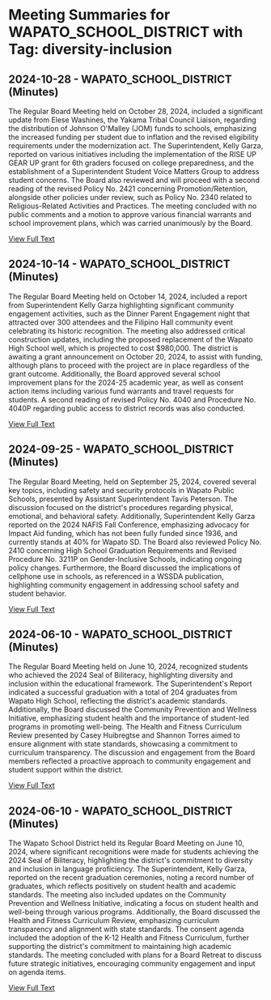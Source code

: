 # Meeting Summaries for WAPATO_SCHOOL_DISTRICT with Tag: diversity-inclusion

## 2024-10-28 - WAPATO_SCHOOL_DISTRICT (Minutes)

The Regular Board Meeting held on October 28, 2024, included a significant update from Elese Washines, the Yakama Tribal Council Liaison, regarding the distribution of Johnson O'Malley (JOM) funds to schools, emphasizing the increased funding per student due to inflation and the revised eligibility requirements under the modernization act. The Superintendent, Kelly Garza, reported on various initiatives including the implementation of the RISE UP GEAR UP grant for 6th graders focused on college preparedness, and the establishment of a Superintendent Student Voice Matters Group to address student concerns. The Board also reviewed and will proceed with a second reading of the revised Policy No. 2421 concerning Promotion/Retention, alongside other policies under review, such as Policy No. 2340 related to Religious-Related Activities and Practices. The meeting concluded with no public comments and a motion to approve various financial warrants and school improvement plans, which was carried unanimously by the Board.

[View Full Text](https://raw.githubusercontent.com/VoronoiPerspectives/WashingtonStateSchoolBoardExplorer/refs/heads/main/data/countries/usa/states/wa/counties/yakima/school_boards/wapato_school_district/2024/2024-10-28-octregularmeeting-minutes.txt)

## 2024-10-14 - WAPATO_SCHOOL_DISTRICT (Minutes)

The Regular Board Meeting held on October 14, 2024, included a report from Superintendent Kelly Garza highlighting significant community engagement activities, such as the Dinner Parent Engagement night that attracted over 300 attendees and the Filipino Hall community event celebrating its historic recognition. The meeting also addressed critical construction updates, including the proposed replacement of the Wapato High School well, which is projected to cost $980,000. The district is awaiting a grant announcement on October 20, 2024, to assist with funding, although plans to proceed with the project are in place regardless of the grant outcome. Additionally, the Board approved several school improvement plans for the 2024-25 academic year, as well as consent action items including various fund warrants and travel requests for students. A second reading of revised Policy No. 4040 and Procedure No. 4040P regarding public access to district records was also conducted.

[View Full Text](https://raw.githubusercontent.com/VoronoiPerspectives/WashingtonStateSchoolBoardExplorer/refs/heads/main/data/countries/usa/states/wa/counties/yakima/school_boards/wapato_school_district/2024/2024-10-14-minutes.txt)

## 2024-09-25 - WAPATO_SCHOOL_DISTRICT (Minutes)

The Regular Board Meeting, held on September 25, 2024, covered several key topics, including safety and security protocols in Wapato Public Schools, presented by Assistant Superintendent Tavis Peterson. The discussion focused on the district's procedures regarding physical, emotional, and behavioral safety. Additionally, Superintendent Kelly Garza reported on the 2024 NAFIS Fall Conference, emphasizing advocacy for Impact Aid funding, which has not been fully funded since 1936, and currently stands at 40% for Wapato SD. The Board also reviewed Policy No. 2410 concerning High School Graduation Requirements and Revised Procedure No. 3211P on Gender-Inclusive Schools, indicating ongoing policy changes. Furthermore, the Board discussed the implications of cellphone use in schools, as referenced in a WSSDA publication, highlighting community engagement in addressing school safety and student behavior.

[View Full Text](https://raw.githubusercontent.com/VoronoiPerspectives/WashingtonStateSchoolBoardExplorer/refs/heads/main/data/countries/usa/states/wa/counties/yakima/school_boards/wapato_school_district/2024/2024-09-25-septregularmeeting-minutes.txt)

## 2024-06-10 - WAPATO_SCHOOL_DISTRICT (Minutes)

The Regular Board Meeting held on June 10, 2024, recognized students who achieved the 2024 Seal of Biliteracy, highlighting diversity and inclusion within the educational framework. The Superintendent's Report indicated a successful graduation with a total of 204 graduates from Wapato High School, reflecting the district's academic standards. Additionally, the Board discussed the Community Prevention and Wellness Initiative, emphasizing student health and the importance of student-led programs in promoting well-being. The Health and Fitness Curriculum Review presented by Casey Huibregtse and Shannon Torres aimed to ensure alignment with state standards, showcasing a commitment to curriculum transparency. The discussion and engagement from the Board members reflected a proactive approach to community engagement and student support within the district.

[View Full Text](https://raw.githubusercontent.com/VoronoiPerspectives/WashingtonStateSchoolBoardExplorer/refs/heads/main/data/countries/usa/states/wa/counties/yakima/school_boards/wapato_school_district/2024/2024-06-10-minutes.txt)

## 2024-06-10 - WAPATO_SCHOOL_DISTRICT (Minutes)

The Wapato School District held its Regular Board Meeting on June 10, 2024, where significant recognitions were made for students achieving the 2024 Seal of Biliteracy, highlighting the district's commitment to diversity and inclusion in language proficiency. The Superintendent, Kelly Garza, reported on the recent graduation ceremonies, noting a record number of graduates, which reflects positively on student health and academic standards. The meeting also included updates on the Community Prevention and Wellness Initiative, indicating a focus on student health and well-being through various programs. Additionally, the Board discussed the Health and Fitness Curriculum Review, emphasizing curriculum transparency and alignment with state standards. The consent agenda included the adoption of the K-12 Health and Fitness Curriculum, further supporting the district's commitment to maintaining high academic standards. The meeting concluded with plans for a Board Retreat to discuss future strategic initiatives, encouraging community engagement and input on agenda items.

[View Full Text](https://raw.githubusercontent.com/VoronoiPerspectives/WashingtonStateSchoolBoardExplorer/refs/heads/main/data/countries/usa/states/wa/counties/yakima/school_boards/wapato_school_district/2024/2024-06-10-juneregularmeeting-minutes.txt)

